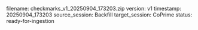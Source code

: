 filename: checkmarks_v1_20250904_173203.zip
version: v1
timestamp: 20250904_173203
source_session: Backfill
target_session: CoPrime
status: ready-for-ingestion
